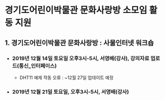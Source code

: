 # 경기도어린이박물관 문화사랑방 소모임 활동 지원

## 1. 경기도어린이박물관 문화사랑방 : 사물인터넷 워크숍

- ### 2019년 12월 14일 토요일 오후3시-5시, 서영배(강사), 강의자료 업로드(통신_인터페이스)

  - DHT11 예제 작동 오류 : ~12월 27일 업데이트 예정 

- ### 2019년 12월 21일 토요일, 오후3시-5시, 서영배(강사)

